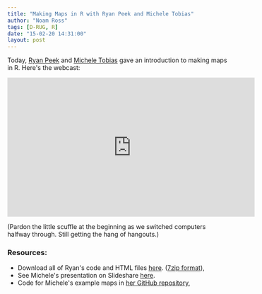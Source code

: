 ```yaml
---
title: "Making Maps in R with Ryan Peek and Michele Tobias"
author: "Noam Ross"
tags: [D-RUG, R]
date: "15-02-20 14:31:00"
layout: post
--- 
```


Today, [Ryan Peek](http://ucdavis.academia.edu/RyanPeek) and [Michele Tobias](https://sites.google.com/site/mtobiasresearch/) gave an introduction to making maps in R. Here's the webcast:

<iframe width="560" height="315" src="http://www.youtube.com/embed/7wNkCeE9SCU" frameborder="0" allowfullscreen></iframe>

(Pardon the little scuffle at the beginning as we switched computers halfway through. Still getting the hang of hangouts.)

### Resources:

-   Download all of Ryan's code and HTML files [here](makingmaps.7z). ([7zip format](http://www.7-zip.org/)), 
-   See Michele's presentation on Slideshare [here](http://www.slideshare.net/MicheleTobias/leafletr).
-   Code for Michele's example maps in [her GitHub repository](https://github.com/MicheleTobias/maps),
